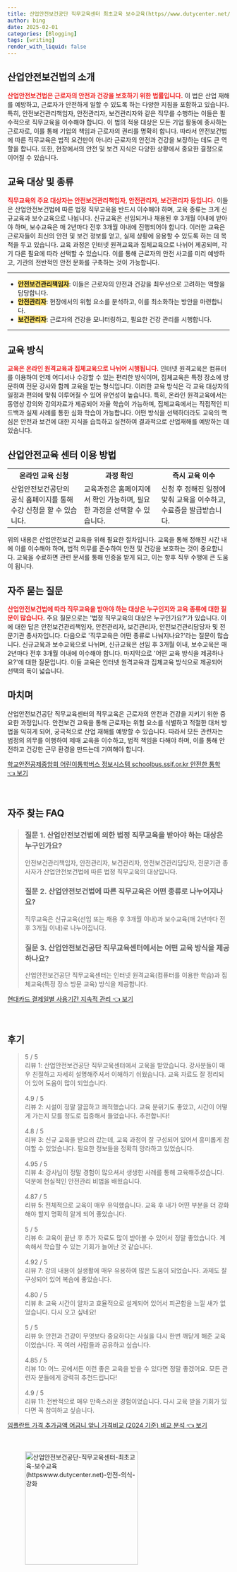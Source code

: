 ```yaml
---
title: 산업안전보건공단 직무교육센터 최초교육 보수교육(https//www.dutycenter.net/) 안전 의식 강화
author: bing
date: 2025-02-01
categories: [Blogging]
tags: [writing]
render_with_liquid: false
---
```



<h2 id='산업안전보건법소개'>산업안전보건법의 소개</h2>

<p><b><span style="color: #ee2323;">산업안전보건법은 근로자의 안전과 건강을 보호하기 위한 법률입니다.</span></b> 이 법은 산업 재해를 예방하고, 근로자가 안전하게 일할 수 있도록 하는 다양한 지침을 포함하고 있습니다. 특히, 안전보건관리책임자, 안전관리자, 보건관리자와 같은 직무를 수행하는 이들은 필수적으로 직무교육을 이수해야 합니다. 이 법의 적용 대상은 모든 기업 활동에 종사하는 근로자로, 이를 통해 기업의 책임과 근로자의 권리를 명확히 합니다. 따라서 안전보건법에 따른 직무교육은 법적 요건만이 아니라 근로자의 안전과 건강을 보장하는 데도 큰 역할을 합니다. 또한, 현장에서의 안전 및 보건 지식은 다양한 상황에서 중요한 결정으로 이어질 수 있습니다.</p>

<h2 id='교육대상'>교육 대상 및 종류</h2>

<p><b><span style="color: #ee2323;">직무교육의 주요 대상자는 안전보건관리책임자, 안전관리자, 보건관리자 등입니다.</span></b> 이들은 산업안전보건법에 따른 법정 직무교육을 반드시 이수해야 하며, 교육 종류는 크게 신규교육과 보수교육으로 나뉩니다. 신규교육은 선임되거나 채용된 후 3개월 이내에 받아야 하며, 보수교육은 매 2년마다 전후 3개월 이내에 진행되어야 합니다. 이러한 교육은 근로자들이 최신의 안전 및 보건 정보를 얻고, 실제 상황에 응용할 수 있도록 하는 데 목적을 두고 있습니다. 교육 과정은 인터넷 원격교육과 집체교육으로 나뉘어 제공되며, 각기 다른 필요에 따라 선택할 수 있습니다. 이를 통해 근로자의 안전 사고를 미리 예방하고, 기관의 전반적인 안전 문화를 구축하는 것이 가능합니다.</p>

<hr />

<ul>
    <li><b><span style="background-color: #ffe066;">안전보건관리책임자</span></b>: 이들은 근로자의 안전과 건강을 최우선으로 고려하는 역할을 담당합니다.</li>
    <li><b><span style="background-color: #ffe066;">안전관리자</span></b>: 현장에서의 위험 요소를 분석하고, 이를 최소화하는 방안을 마련합니다.</li>
    <li><b><span style="background-color: #ffe066;">보건관리자</span></b>: 근로자의 건강을 모니터링하고, 필요한 건강 관리를 시행합니다.</li>
</ul>

<hr />

<h2 id='교육방식'>교육 방식</h2>

<p><b><span style="color: #ee2323;">교육은 온라인 원격교육과 집체교육으로 나뉘어 시행됩니다.</span></b> 인터넷 원격교육은 컴퓨터를 이용하여 언제 어디서나 수강할 수 있는 편리한 방식이며, 집체교육은 특정 장소에 방문하여 전문 강사와 함께 교육을 받는 형식입니다. 이러한 교육 방식은 각 교육 대상자의 일정과 편의에 맞춰 이루어질 수 있어 유연성이 높습니다. 특히, 온라인 원격교육에서는 동영상 강의와 강의자료가 제공되어 자율 학습이 가능하며, 집체교육에서는 직접적인 피드백과 실제 사례를 통한 심화 학습이 가능합니다. 어떤 방식을 선택하더라도 교육의 핵심은 안전과 보건에 대한 지식을 습득하고 실천하여 결과적으로 산업재해를 예방하는 데 있습니다.</p>

<h2 id='산업안전교육센터'>산업안전교육 센터 이용 방법</h2>

<table>
    <tr>
        <td style="text-align: center; height: 17px;"><b>온라인 교육 신청</b></td>
        <td style="text-align: center; height: 17px;"><b>과정 확인</b></td>
        <td style="text-align: center; height: 17px;"><b>즉시 교육 이수</b></td>
    </tr>
    <tr>
        <td>산업안전보건공단의 공식 홈페이지를 통해 수강 신청을 할 수 있습니다.</td>
        <td>교육과정은 홈페이지에서 확인 가능하며, 필요한 과정을 선택할 수 있습니다.</td>
        <td>신청 후 정해진 일정에 맞춰 교육을 이수하고, 수료증을 발급받습니다.</td>
    </tr>
</table>

<p>위의 내용은 산업안전보건 교육을 위해 필요한 절차입니다. 교육을 통해 정해진 시간 내에 이를 이수해야 하며, 법적 의무를 준수하여 안전 및 건강을 보호하는 것이 중요합니다. 교육을 수료하면 관련 문서를 통해 인증을 받게 되고, 이는 향후 직무 수행에 큰 도움이 됩니다.</p>

<h2 id='자주묻는질문'>자주 묻는 질문</h2>

<p><b><span style="color: #ee2323;">산업안전보건법에 따라 직무교육을 받아야 하는 대상은 누구인지와 교육 종류에 대한 질문이 많습니다.</span></b> 주요 질문으로는 '법정 직무교육의 대상은 누구인가요?'가 있습니다. 이에 대한 답은 안전보건관리책임자, 안전관리자, 보건관리자, 안전보건관리담당자 및 전문기관 종사자입니다. 다음으로 '직무교육은 어떤 종류로 나눠지나요?'라는 질문이 많습니다. 신규교육과 보수교육으로 나뉘며, 신규교육은 선임 후 3개월 이내, 보수교육은 매 2년마다 전후 3개월 이내에 이수해야 합니다. 마지막으로 '어떤 교육 방식을 제공하나요?'에 대한 질문입니다. 이들 교육은 인터넷 원격교육과 집체교육 방식으로 제공되어 선택의 폭이 넓습니다.</p>

<h2 id='마치며'>마치며</h2>

<p>산업안전보건공단 직무교육센터의 직무교육은 근로자의 안전과 건강을 지키기 위한 중요한 과정입니다. 안전보건 교육을 통해 근로자는 위험 요소를 식별하고 적절한 대처 방법을 익히게 되어, 궁극적으로 산업 재해를 예방할 수 있습니다. 따라서 모든 관련자는 법정의 의무를 이행하여 제때 교육을 이수하고, 법적 책임을 다해야 하며, 이를 통해 안전하고 건강한 근무 환경을 만드는데 기여해야 합니다.</p>


<p><a class="click-button" title="학교안전공제중앙회 어린이통학버스 정보시스템 schoolbus.ssif.or.kr 안전한 통학" href="https://24nara.github.io/posts/%ED%95%99%EA%B5%90%EC%95%88%EC%A0%84%EA%B3%B5%EC%A0%9C%EC%A4%91%EC%95%99%ED%9A%8C-%EC%96%B4%EB%A6%B0%EC%9D%B4%ED%86%B5%ED%95%99%EB%B2%84%EC%8A%A4-%EC%A0%95%EB%B3%B4%EC%8B%9C%EC%8A%A4%ED%85%9C-schoolbus.ssif.or.kr-%EC%95%88%EC%A0%84%ED%95%9C-%ED%86%B5%ED%95%99/" rel="dofollow">학교안전공제중앙회 어린이통학버스 정보시스템 schoolbus.ssif.or.kr 안전한 통학 👈 보기</a></p><br>
<h2 id='자주_찾는_FAQ'>자주 찾는 FAQ</h2>
<div itemscope="" itemtype="https://schema.org/FAQPage"> 
<blockquote> 
<div itemscope="" itemprop="mainEntity" itemtype="https://schema.org/Question"> 
<h3 itemprop="name">질문 1. 산업안전보건법에 의한 법정 직무교육을 받아야 하는 대상은 누구인가요?</h3> 
<div itemscope="" itemprop="acceptedAnswer" itemtype="https://schema.org/Answer"> 
<span itemprop="text"> 
<p>안전보건관리책임자, 안전관리자, 보건관리자, 안전보건관리담당자, 전문기관 종사자가 산업안전보건법에 따른 법정 직무교육의 대상입니다.</p> 
</span> 
</div> 
</div> 
<div itemscope="" itemprop="mainEntity" itemtype="https://schema.org/Question"> 
<h3 itemprop="name">질문 2. 산업안전보건법에 따른 직무교육은 어떤 종류로 나누어지나요?</h3> 
<div itemscope="" itemprop="acceptedAnswer" itemtype="https://schema.org/Answer"> 
<span itemprop="text"> 
<p>직무교육은 신규교육(선임 또는 채용 후 3개월 이내)과 보수교육(매 2년마다 전후 3개월 이내)로 나누어집니다.</p> 
</span> 
</div> 
</div> 
<div itemscope="" itemprop="mainEntity" itemtype="https://schema.org/Question"> 
<h3 itemprop="name">질문 3. 산업안전보건공단 직무교육센터에서는 어떤 교육 방식을 제공하나요?</h3> 
<div itemscope="" itemprop="acceptedAnswer" itemtype="https://schema.org/Answer"> 
<span itemprop="text"> 
<p>산업안전보건공단 직무교육센터는 인터넷 원격교육(컴퓨터를 이용한 학습)과 집체교육(특정 장소 방문 교육) 방식을 제공합니다.</p> 
</span> 
</div> 
</div> 
</blockquote> 
</div>
<p><a class="click-button" title="현대카드 결제일별 사용기간 지속적 관리" href="https://24nara.github.io/posts/%ED%98%84%EB%8C%80%EC%B9%B4%EB%93%9C-%EA%B2%B0%EC%A0%9C%EC%9D%BC%EB%B3%84-%EC%82%AC%EC%9A%A9%EA%B8%B0%EA%B0%84-%EC%A7%80%EC%86%8D%EC%A0%81-%EA%B4%80%EB%A6%AC/" rel="dofollow">현대카드 결제일별 사용기간 지속적 관리 👈 보기</a></p><br>
<h2 id='후기'>후기</h2>
<div itemscope itemtype="https://schema.org/Product">
  <blockquote>
  <div itemprop="review" itemscope itemtype="https://schema.org/Review">
      <div itemprop="reviewRating" itemscope itemtype="https://schema.org/Rating"> <span itemprop="ratingValue">5</span> / <span itemprop="bestRating">5</span> </div>
      <span itemprop="reviewBody">리뷰 1: 산업안전보건공단 직무교육센터에서 교육을 받았습니다. 강사분들이 매우 친절하고 자세히 설명해주셔서 이해하기 쉬웠습니다. 교육 자료도 잘 정리되어 있어 도움이 많이 되었습니다.</span>
  </div>
  <br>
  <div itemprop="review" itemscope itemtype="https://schema.org/Review">
      <div itemprop="reviewRating" itemscope itemtype="https://schema.org/Rating"> <span itemprop="ratingValue">4.9</span> / <span itemprop="bestRating">5</span> </div>
      <span itemprop="reviewBody">리뷰 2: 시설이 정말 깔끔하고 쾌적했습니다. 교육 분위기도 좋았고, 시간이 어떻게 가는지 모를 정도로 집중해서 들었습니다. 추천합니다!</span>
  </div>
  <br>
  <div itemprop="review" itemscope itemtype="https://schema.org/Review">
      <div itemprop="reviewRating" itemscope itemtype="https://schema.org/Rating"> <span itemprop="ratingValue">4.8</span> / <span itemprop="bestRating">5</span> </div>
      <span itemprop="reviewBody">리뷰 3: 신규 교육을 받으러 갔는데, 교육 과정이 잘 구성되어 있어서 흥미롭게 참여할 수 있었습니다. 필요한 정보들을 정확히 망라하고 있었습니다.</span>
  </div>
  <br>
  <div itemprop="review" itemscope itemtype="https://schema.org/Review">
      <div itemprop="reviewRating" itemscope itemtype="https://schema.org/Rating"> <span itemprop="ratingValue">4.95</span> / <span itemprop="bestRating">5</span> </div>
      <span itemprop="reviewBody">리뷰 4: 강사님이 정말 경험이 많으셔서 생생한 사례를 통해 교육해주셨습니다. 덕분에 현실적인 안전관리 비법을 배웠습니다.</span>
  </div>
  <br>
  <div itemprop="review" itemscope itemtype="https://schema.org/Review">
      <div itemprop="reviewRating" itemscope itemtype="https://schema.org/Rating"> <span itemprop="ratingValue">4.87</span> / <span itemprop="bestRating">5</span> </div>
      <span itemprop="reviewBody">리뷰 5: 전체적으로 교육이 매우 유익했습니다. 교육 후 내가 어떤 부분을 더 강화해야 할지 명확히 알게 되어 좋았습니다.</span>
  </div>
  <br>
  <div itemprop="review" itemscope itemtype="https://schema.org/Review">
      <div itemprop="reviewRating" itemscope itemtype="https://schema.org/Rating"> <span itemprop="ratingValue">5</span> / <span itemprop="bestRating">5</span> </div>
      <span itemprop="reviewBody">리뷰 6: 교육이 끝난 후 추가 자료도 많이 받아볼 수 있어서 정말 좋았습니다. 계속해서 학습할 수 있는 기회가 늘어난 것 같습니다.</span>
  </div>
  <br>
  <div itemprop="review" itemscope itemtype="https://schema.org/Review">
      <div itemprop="reviewRating" itemscope itemtype="https://schema.org/Rating"> <span itemprop="ratingValue">4.92</span> / <span itemprop="bestRating">5</span> </div>
      <span itemprop="reviewBody">리뷰 7: 강의 내용이 실생활에 매우 유용하여 많은 도움이 되었습니다. 과제도 잘 구성되어 있어 복습에 좋았습니다.</span>
  </div>
  <br>
  <div itemprop="review" itemscope itemtype="https://schema.org/Review">
      <div itemprop="reviewRating" itemscope itemtype="https://schema.org/Rating"> <span itemprop="ratingValue">4.80</span> / <span itemprop="bestRating">5</span> </div>
      <span itemprop="reviewBody">리뷰 8: 교육 시간이 알차고 효율적으로 설계되어 있어서 피곤함을 느낄 새가 없었습니다. 다시 오고 싶네요!</span>
  </div>
  <br>
  <div itemprop="review" itemscope itemtype="https://schema.org/Review">
      <div itemprop="reviewRating" itemscope itemtype="https://schema.org/Rating"> <span itemprop="ratingValue">5</span> / <span itemprop="bestRating">5</span> </div>
      <span itemprop="reviewBody">리뷰 9: 안전과 건강이 무엇보다 중요하다는 사실을 다시 한번 깨닫게 해준 교육이었습니다. 꼭 여러 사람들과 공유하고 싶습니다.</span>
  </div>
  <br>
  <div itemprop="review" itemscope itemtype="https://schema.org/Review">
      <div itemprop="reviewRating" itemscope itemtype="https://schema.org/Rating"> <span itemprop="ratingValue">4.85</span> / <span itemprop="bestRating">5</span> </div>
      <span itemprop="reviewBody">리뷰 10: 어느 곳에서든 이런 좋은 교육을 받을 수 있다면 정말 좋겠어요. 모든 관련자 분들에게 강력히 추천드립니다!</span>
  </div>
  <br>
  <div itemprop="review" itemscope itemtype="https://schema.org/Review">
      <div itemprop="reviewRating" itemscope itemtype="https://schema.org/Rating"> <span itemprop="ratingValue">4.9</span> / <span itemprop="bestRating">5</span> </div>
      <span itemprop="reviewBody">리뷰 11: 전반적으로 매우 만족스러운 경험이었습니다. 다시 교육 받을 기회가 있다면 꼭 참여하고 싶습니다.</span>
  </div>
  </blockquote>
</div>
<p><a class="click-button" title="임플란트 가격 추가금액 어금니 앞니 가격비교 (2024 기준) 비교 분석" href="https://24nara.github.io/posts/%EC%9E%84%ED%94%8C%EB%9E%80%ED%8A%B8-%EA%B0%80%EA%B2%A9-%EC%B6%94%EA%B0%80%EA%B8%88%EC%95%A1-%EC%96%B4%EA%B8%88%EB%8B%88-%EC%95%9E%EB%8B%88-%EA%B0%80%EA%B2%A9%EB%B9%84%EA%B5%90-(2024-%EA%B8%B0%EC%A4%80)-%EB%B9%84%EA%B5%90-%EB%B6%84%EC%84%9D/" rel="dofollow">임플란트 가격 추가금액 어금니 앞니 가격비교 (2024 기준) 비교 분석 👈 보기</a></p><br>
<figure class="image"><img src="https://24nara.github.io/assets/img/thumbnail/산업안전보건공단-직무교육센터-최초교육-보수교육(httpswww.dutycenter.net)-안전-의식-강화.webp" alt="산업안전보건공단-직무교육센터-최초교육-보수교육(httpswww.dutycenter.net)-안전-의식-강화" width="256" height="256"></figure>